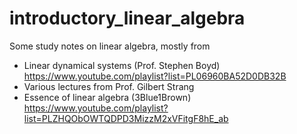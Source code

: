 # introductory_linear_algebra

Some study notes on linear algebra, mostly from

* Linear dynamical systems (Prof. Stephen Boyd) https://www.youtube.com/playlist?list=PL06960BA52D0DB32B
* Various lectures from Prof. Gilbert Strang
* Essence of linear algebra (3Blue1Brown) https://www.youtube.com/playlist?list=PLZHQObOWTQDPD3MizzM2xVFitgF8hE_ab
